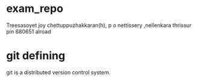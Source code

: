 # exam_repo
Treesasoyet joy
chettuppuzhakkaran(h),
p o nettissery ,nellenkara
thrissur
pin 680651
alroad

git defining
==============
git is a distributed version control system.
